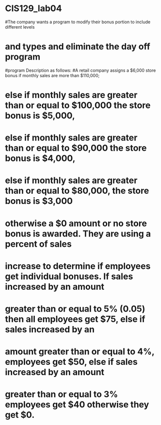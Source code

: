 # CIS129_lab04
#The company wants a program to modify their bonus portion to include different levels
# and types and eliminate the day off program
#program Description as follows:
#A retail company assigns a $6,000 store bonus if monthly sales are more than $110,000;
#  else if monthly sales are greater than or equal to $100,000 the store bonus is $5,000,
#  else if monthly sales are greater than or equal to $90,000 the store bonus is $4,000,
#  else if monthly sales are greater than or equal to $80,000, the store bonus is $3,000 
# otherwise a $0 amount or no store bonus is awarded.  They are using a percent of sales 
# increase to determine if employees get individual bonuses.  If sales increased by an amount 
# greater than or equal to 5% (0.05) then all employees get $75, else if sales increased by an 
# amount greater than or equal to 4%, employees get $50, else if sales increased by an amount 
# greater than or equal to 3% employees get $40 otherwise they get $0. 
